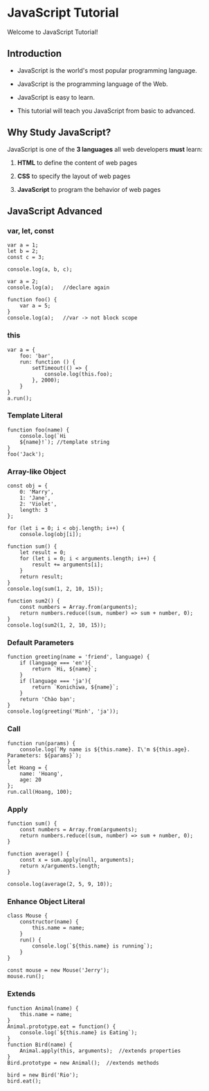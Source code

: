 # JavaScript Tutorial
Welcome to JavaScript Tutorial!
## Introduction
- JavaScript is the world's most popular programming language.

- JavaScript is the programming language of the Web.

- JavaScript is easy to learn.

- This tutorial will teach you JavaScript from basic to advanced.
## Why Study JavaScript?
JavaScript is one of the **3 languages** all web developers **must** learn:

   1. **HTML** to define the content of web pages

   2. **CSS** to specify the layout of web pages

   3. **JavaScript** to program the behavior of web pages
## JavaScript Advanced
### var, let, const
```
var a = 1;
let b = 2;
const c = 3;

console.log(a, b, c);

var a = 2;
console.log(a);   //declare again

function foo() {
    var a = 5;
}
console.log(a);   //var -> not block scope
```
### this
```
var a = {
    foo: 'bar',
    run: function () {
        setTimeout(() => {
            console.log(this.foo);
        }, 2000);
    }
}
a.run();
```
### Template Literal
```
function foo(name) {
    console.log(`Hi 
    ${name}!`); //template string
}
foo('Jack');
```
### Array-like Object
```
const obj = {
    0: 'Marry',
    1: 'Jane',
    2: 'Violet',
    length: 3
};

for (let i = 0; i < obj.length; i++) {
    console.log(obj[i]);

function sum() {
    let result = 0;
    for (let i = 0; i < arguments.length; i++) {
        result += arguments[i];
    }
    return result;
}
console.log(sum(1, 2, 10, 15));

function sum2() {
    const numbers = Array.from(arguments);
    return numbers.reduce((sum, number) => sum + number, 0);
}
console.log(sum2(1, 2, 10, 15));
```
### Default Parameters
```
function greeting(name = 'friend', language) {
    if (language === 'en'){
        return `Hi, ${name}`;
    }
    if (language === 'ja'){
        return `Konichiwa, ${name}`;
    }
    return 'Chào bạn';
}
console.log(greeting('Minh', 'ja'));
```
### Call
```
function run(params) {
    console.log(`My name is ${this.name}. I\'m ${this.age}. Parameters: ${params}`);
}
let Hoang = {
    name: 'Hoang',
    age: 20
};
run.call(Hoang, 100);
```
### Apply
```
function sum() {
    const numbers = Array.from(arguments);
    return numbers.reduce((sum, number) => sum + number, 0);
}

function average() {
    const x = sum.apply(null, arguments);
    return x/arguments.length;
}

console.log(average(2, 5, 9, 10));
```
### Enhance Object Literal
```
class Mouse {
    constructor(name) {
        this.name = name;
    }
    run() {
        console.log(`${this.name} is running`);
    }
}

const mouse = new Mouse('Jerry');
mouse.run();
```
### Extends
```
function Animal(name) {
    this.name = name;
}
Animal.prototype.eat = function() {
    console.log(`${this.name} is Eating`);
}
function Bird(name) {
    Animal.apply(this, arguments);  //extends properties
}
Bird.prototype = new Animal();  //extends methods

bird = new Bird('Rio');
bird.eat();
```